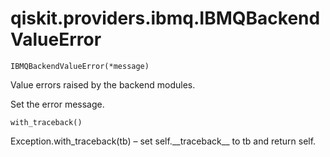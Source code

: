 <span id="qiskit-providers-ibmq-ibmqbackendvalueerror" />

# qiskit.providers.ibmq.IBMQBackendValueError

`IBMQBackendValueError(*message)`

Value errors raised by the backend modules.

Set the error message.

`with_traceback()`

Exception.with\_traceback(tb) – set self.\_\_traceback\_\_ to tb and return self.
